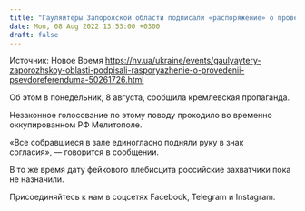 ```yaml
---
title: "Гауляйтеры Запорожской области подписали «распоряжение» о проведении псевдореферендума"
date: Mon, 08 Aug 2022 13:53:00 +0300
draft: false
---
```

Источник: Новое Время https://nv.ua/ukraine/events/gaulyaytery-zaporozhskoy-oblasti-podpisali-rasporyazhenie-o-provedenii-psevdoreferenduma-50261726.html


Об этом в понедельник, 8 августа, сообщила кремлевская пропаганда.

Незаконное голосование по этому поводу проходило во временно оккупированном РФ Мелитополе.

«Все собравшиеся в зале единогласно подняли руку в знак согласия», — говорится в сообщении.

В то же время дату фейкового плебисцита российские захватчики пока не назначили.

Присоединяйтесь к нам в соцсетях Facebook, Telegram и Instagram.
